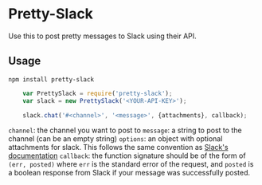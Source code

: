 # Pretty-Slack
Use this to post pretty messages to Slack using their API.

## Usage
`npm install pretty-slack`

```javascript
    var PrettySlack = require('pretty-slack');
    var slack = new PrettySlack('<YOUR-API-KEY>');

    slack.chat('#<channel>', '<message>', {attachments}, callback);
```

`channel`: the channel you want to post to
`message`: a string to post to the channel (can be an empty string)
`options`: an object with optional attachments for slack. This follows the same convention as [Slack's documentation](https://api.slack.com/docs/attachments)
`callback`: the function signature should be of the form of `(err, posted)` where `err` is the standard error of the request, and `posted` is a boolean response from Slack if your message was successfully posted.
